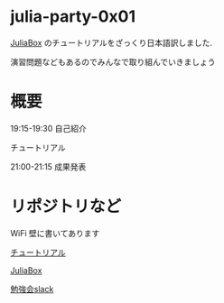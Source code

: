# julia-party-0x01

[JuliaBox](https://www.juliabox.com) のチュートリアルをざっくり日本語訳しました.


演習問題などもあるのでみんなで取り組んでいきましょう

# 概要

19:15-19:30 自己紹介

チュートリアル

21:00-21:15 成果発表

# リポジトリなど

WiFi 壁に書いてあります

[チュートリアル](https://github.com/data-refinement/juliabox-tutorial/tree/master/intro-to-julia-JA)

[JuliaBox](https://www.juliabox.com)

[勉強会slack](https://data-refinement-invite.herokuapp.com/)
